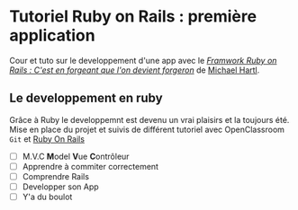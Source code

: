 # Tutoriel Ruby on Rails : première application

Cour et tuto sur le developpement d'une app avec le
[*Framwork Ruby on Rails : C'est en forgeant que l'on devient forgeron*](http://rubyonrails.org/) de [Michael Hartl](http://michaelhartl.com/).

## Le developpement en ruby

Grâce à Ruby le developpemnt est devenu un vrai plaisirs et la toujours été. Mise en place du projet et suivis de différent tutoriel avec OpenClassroom `Git` et [Ruby On Rails](http://french.railstutorial.org/chapters/beginning#top)

- [ ] M.V.C **M**odel **V**ue **C**ontrôleur
- [ ] Apprendre à commiter correctement
- [ ] Comprendre Rails
- [ ] Developper son App
- [ ] Y'a du boulot

